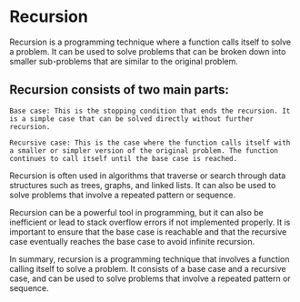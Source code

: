 # Recursion
Recursion is a programming technique where a function calls itself to solve a problem. It can be used to solve problems that can be broken down into smaller sub-problems that are similar to the original problem.

## Recursion consists of two main parts:

```
Base case: This is the stopping condition that ends the recursion. It is a simple case that can be solved directly without further recursion.

Recursive case: This is the case where the function calls itself with a smaller or simpler version of the original problem. The function continues to call itself until the base case is reached.
```

Recursion is often used in algorithms that traverse or search through data structures such as trees, graphs, and linked lists. It can also be used to solve problems that involve a repeated pattern or sequence.

Recursion can be a powerful tool in programming, but it can also be inefficient or lead to stack overflow errors if not implemented properly. It is important to ensure that the base case is reachable and that the recursive case eventually reaches the base case to avoid infinite recursion.

In summary, recursion is a programming technique that involves a function calling itself to solve a problem. It consists of a base case and a recursive case, and can be used to solve problems that involve a repeated pattern or sequence.

